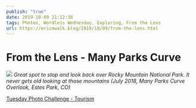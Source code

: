 ```yaml
---
publish: "true"
date: 2019-10-09 21:12:38
tags: Photos, Wordless Wednesday, Exploring, From the Lens
url: https://ericmwalk.blog/2019/10/09/from-the-lens.html
---
```


# From the Lens - Many Parks Curve

![](https://ericmwalk.blog/uploads/2021/aeb6ba6c5f.jpg)
*Great spot to stop and look back over Rocky Mountain National Park. It never gets old looking at those mountains (July 2018, Many Parks Curve Overlook, Estes Park, CO)*

<p><a href="https://dutchgoesthephoto.net/2019/10/08/tuesday-photo-challenge-tourism/">Tuesday Photo Challenge - Tourism</a></p>
